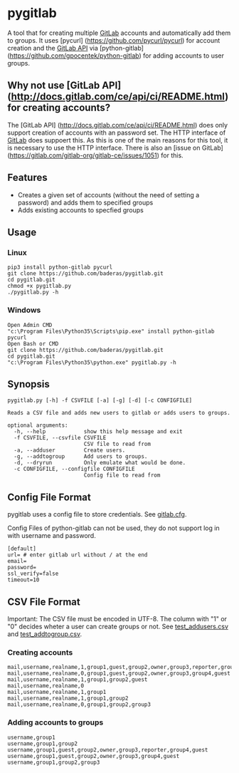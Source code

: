 # pygitlab
A tool that for creating multiple [GitLab](https://gitlab.com/) accounts and automatically add them to groups.
It uses [pycurl] (https://github.com/pycurl/pycurl) for account creation and the [GitLab API](http://docs.gitlab.com/ce/api/ci/README.html) via [python-gitlab] (https://github.com/gpocentek/python-gitlab) for adding accounts to user groups.

## Why not use [GitLab API] (http://docs.gitlab.com/ce/api/ci/README.html) for creating accounts?
The [GitLab API] (http://docs.gitlab.com/ce/api/ci/README.html) does only support creation of accounts with an password set. The HTTP interface of [GitLab](https://gitlab.com/) does suppoert this. As this is one of the main reasons for this tool, it is necessary to use the HTTP interface.
There is also an [issue on GitLab] (https://gitlab.com/gitlab-org/gitlab-ce/issues/1051) for this.

## Features
* Creates a given set of accounts (without the need of setting a password) and adds them to specified groups
* Adds existing accounts to specfied groups

## Usage

### Linux
```
pip3 install python-gitlab pycurl
git clone https://github.com/baderas/pygitlab.git
cd pygitlab.git 
chmod +x pygitlab.py
./pygitlab.py -h
```

### Windows
```
Open Admin CMD
"c:\Program Files\Python35\Scripts\pip.exe" install python-gitlab pycurl
Open Bash or CMD
git clone https://github.com/baderas/pygitlab.git
cd pygitlab.git 
"c:\Program Files\Python35\python.exe" pygitlab.py -h
```

## Synopsis
```
pygitlab.py [-h] -f CSVFILE [-a] [-g] [-d] [-c CONFIGFILE]

Reads a CSV file and adds new users to gitlab or adds users to groups.

optional arguments:
  -h, --help            show this help message and exit
  -f CSVFILE, --csvfile CSVFILE
                        CSV file to read from
  -a, --adduser         Create users.
  -g, --addtogroup      Add users to groups.
  -d, --dryrun          Only emulate what would be done.
  -c CONFIGFILE, --configfile CONFIGFILE
                        Config file to read from
```

## Config File Format
pygitlab uses a config file to store credentials. See [gitlab.cfg](gitlab.cfg).

Config Files of python-gitlab can not be used, they do not support log in with username and password.
```
[default]
url= # enter gitlab url without / at the end
email=
password=
ssl_verify=false
timeout=10
```

## CSV File Format
Important: The CSV file must be encoded in UTF-8. The column with "1" or "0" decides wheter a user can create groups or not.
See [test_addusers.csv](test_addusers.csv) and [test_addtogroup.csv](test_addtogroup.csv).

### Creating accounts
```
mail,username,realname,1,group1,guest,group2,owner,group3,reporter,group4,guest
mail,username,realname,0,group1,guest,group2,owner,group3,group4,guest
mail,username,realname,1,group1,group2,guest
mail,username,realname,0
mail,username,realname,1,group1
mail,username,realname,1,group1,group2
mail,username,realname,0,group1,group2,group3
```

### Adding accounts to groups
```
username,group1
username,group1,group2
username,group1,guest,group2,owner,group3,reporter,group4,guest
username,group1,guest,group2,owner,group3,group4,guest
username,group1,group2,group3
```
